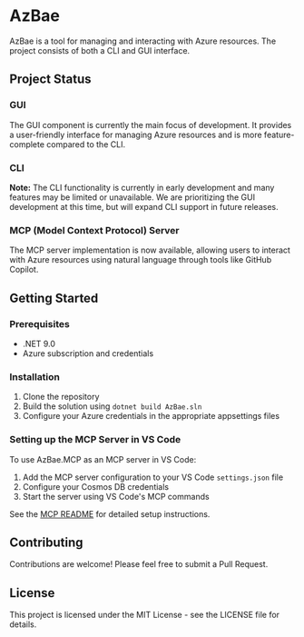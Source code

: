 # AzBae

AzBae is a tool for managing and interacting with Azure resources. The project consists of both a CLI and GUI interface.

## Project Status

### GUI
The GUI component is currently the main focus of development. It provides a user-friendly interface for managing Azure resources and is more feature-complete compared to the CLI.

### CLI
**Note:** The CLI functionality is currently in early development and many features may be limited or unavailable. We are prioritizing the GUI development at this time, but will expand CLI support in future releases.

### MCP (Model Context Protocol) Server
The MCP server implementation is now available, allowing users to interact with Azure resources using natural language through tools like GitHub Copilot.


## Getting Started

### Prerequisites
- .NET 9.0
- Azure subscription and credentials

### Installation
1. Clone the repository
2. Build the solution using `dotnet build AzBae.sln`
3. Configure your Azure credentials in the appropriate appsettings files

### Setting up the MCP Server in VS Code
To use AzBae.MCP as an MCP server in VS Code:

1. Add the MCP server configuration to your VS Code `settings.json` file
2. Configure your Cosmos DB credentials
3. Start the server using VS Code's MCP commands

See the [MCP README](./src/MCP/README.md) for detailed setup instructions.

## Contributing

Contributions are welcome! Please feel free to submit a Pull Request.

## License

This project is licensed under the MIT License - see the LICENSE file for details.